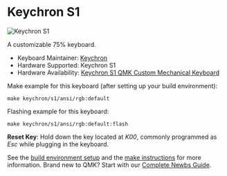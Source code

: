 # Keychron S1

![Keychron S1](https://i.imgur.com/X1GFlYK.jpg[/img])

A customizable 75% keyboard.

* Keyboard Maintainer: [Keychron](https://github.com/keychron)
* Hardware Supported: Keychron S1
* Hardware Availability: [Keychron S1 QMK Custom Mechanical Keyboard](https://www.keychron.com/products/keychron-s1-qmk-custom-mechanical-keyboard)

Make example for this keyboard (after setting up your build environment):

    make keychron/s1/ansi/rgb:default

Flashing example for this keyboard:

    make keychron/s1/ansi/rgb:default:flash

**Reset Key**: Hold down the key located at *K00*, commonly programmed as *Esc* while plugging in the keyboard.

See the [build environment setup](https://docs.qmk.fm/#/getting_started_build_tools) and the [make instructions](https://docs.qmk.fm/#/getting_started_make_guide) for more information. Brand new to QMK? Start with our [Complete Newbs Guide](https://docs.qmk.fm/#/newbs).
